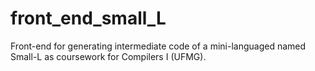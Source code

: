 # front_end_small_L
Front-end for generating intermediate code of a mini-languaged named Small-L as coursework for Compilers I (UFMG).
